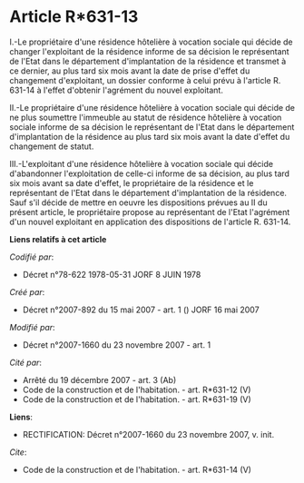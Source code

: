 # Article R*631-13

I.-Le propriétaire d'une résidence hôtelière à vocation sociale qui décide de changer l'exploitant de la résidence informe de
sa décision le représentant de l'Etat dans le département d'implantation de la résidence et transmet à ce dernier, au plus
tard six mois avant la date de prise d'effet du changement d'exploitant, un dossier conforme à celui prévu à l'article R.
631-14 à l'effet d'obtenir l'agrément du nouvel exploitant. 

II.-Le propriétaire d'une résidence hôtelière à vocation sociale qui décide de ne plus soumettre l'immeuble au statut de
résidence hôtelière à vocation sociale informe de sa décision le représentant de l'Etat dans le département d'implantation de
la résidence au plus tard six mois avant la date d'effet du changement de statut. 

III.-L'exploitant d'une résidence hôtelière à vocation sociale qui décide d'abandonner l'exploitation de celle-ci informe de
sa décision, au plus tard six mois avant sa date d'effet, le propriétaire de la résidence et le représentant de l'Etat dans
le département d'implantation de la résidence. Sauf s'il décide de mettre en oeuvre les dispositions prévues au II du présent
article, le propriétaire propose au représentant de l'Etat l'agrément d'un nouvel exploitant en application des dispositions
de l'article R. 631-14.

**Liens relatifs à cet article**

_Codifié par_:

  - Décret n°78-622 1978-05-31 JORF 8 JUIN 1978

_Créé par_:

  - Décret n°2007-892 du 15 mai 2007 - art. 1 () JORF 16 mai 2007

_Modifié par_:

  - Décret n°2007-1660 du 23 novembre 2007 - art. 1

_Cité par_:

  - Arrêté du 19 décembre 2007 - art. 3 (Ab)
  - Code de la construction et de l'habitation. - art. R*631-12 (V)
  - Code de la construction et de l'habitation. - art. R*631-19 (V)

**Liens**:

  - RECTIFICATION: Décret n°2007-1660 du 23 novembre 2007, v. init.

_Cite_:

  - Code de la construction et de l'habitation. - art. R*631-14 (V)
